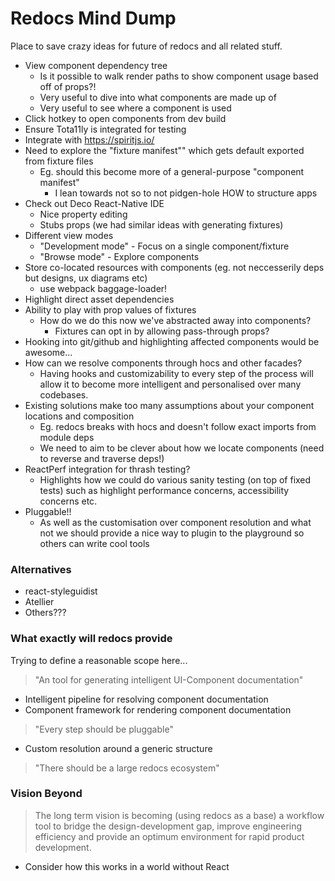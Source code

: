 Redocs Mind Dump
================

Place to save crazy ideas for future of redocs and all related stuff.

- View component dependency tree
  - Is it possible to walk render paths to show component usage based off of props?!
  - Very useful to dive into what components are made up of
  - Very useful to see where a component is used
- Click hotkey to open components from dev build
- Ensure Tota11ly is integrated for testing
- Integrate with https://spiritjs.io/
- Need to explore the "fixture manifest"" which gets default exported from fixture files
  - Eg. should this become more of a general-purpose "component manifest"
    - I lean towards not so to not pidgen-hole HOW to structure apps
- Check out Deco React-Native IDE
  - Nice property editing
  - Stubs props (we had similar ideas with generating fixtures)
- Different view modes
  - "Development mode" - Focus on a single component/fixture
  - "Browse mode" - Explore components
- Store co-located resources with components (eg. not neccesserily deps but designs, ux diagrams etc)
  - use webpack baggage-loader!
- Highlight direct asset dependencies
- Ability to play with prop values of fixtures
  - How do we do this now we've abstracted away into components?
    - Fixtures can opt in by allowing pass-through props?
- Hooking into git/github and highlighting affected components would be awesome...
- How can we resolve components through hocs and other facades?
  - Having hooks and customizability to every step of the process will allow it to become more intelligent and personalised over many codebases.
- Existing solutions make too many assumptions about your component locations and composition
  - Eg. redocs breaks with hocs and doesn't follow exact imports from module deps
  - We need to aim to be clever about how we locate components (need to reverse and traverse deps!)
- ReactPerf integration for thrash testing?
  - Highlights how we could do various sanity testing (on top of fixed tests) such as highlight performance concerns, accessibility concerns etc.
- Pluggable!!
  - As well as the customisation over component resolution and what not we should provide a nice way to plugin to the playground so others can write cool tools

### Alternatives

- react-styleguidist
- Atellier
- Others???

### What exactly will redocs provide

Trying to define a reasonable scope here...

> "An tool for generating intelligent UI-Component documentation"

- Intelligent pipeline for resolving component documentation
- Component framework for rendering component documentation

> "Every step should be pluggable"

- Custom resolution around a generic structure

> "There should be a large redocs ecosystem"

### Vision Beyond

> The long term vision is becoming (using redocs as a base) a workflow tool to bridge the design-development gap, improve engineering efficiency and provide an optimum environment for rapid product development.

- Consider how this works in a world without React
